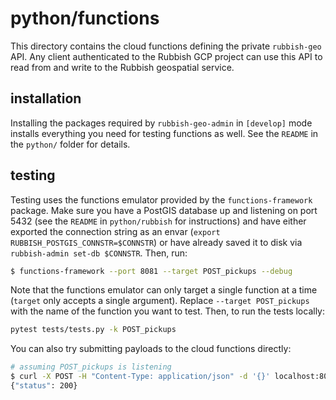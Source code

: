 # python/functions

This directory contains the cloud functions defining the private `rubbish-geo` API. Any client authenticated to the Rubbish GCP project can use this API to read from and write to the Rubbish geospatial service.

## installation

Installing the packages required by `rubbish-geo-admin` in `[develop]` mode installs everything you need for testing functions as well. See the `README` in the `python/` folder for details.

## testing

Testing uses the functions emulator provided by the `functions-framework` package. Make sure you have a PostGIS database up and listening on port 5432 (see the `README` in `python/rubbish` for instructions) and have either exported the connection string as an envar (`export RUBBISH_POSTGIS_CONNSTR=$CONNSTR`) or have already saved it to disk via `rubbish-admin set-db $CONNSTR`. Then, run:

```bash
$ functions-framework --port 8081 --target POST_pickups --debug
```

Note that the functions emulator can only target a single function at a time (`target` only accepts a single argument). Replace `--target POST_pickups` with the name of the function you want to test. Then, to run the tests locally:

```bash
pytest tests/tests.py -k POST_pickups
```

You can also try submitting payloads to the cloud functions directly:

```bash
# assuming POST_pickups is listening
$ curl -X POST -H "Content-Type: application/json" -d '{}' localhost:8081
{"status": 200}
```
